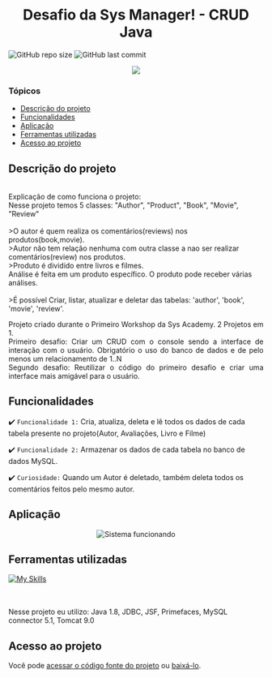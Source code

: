 # <h1 align="center"> Desafio da Sys Manager! - CRUD Java </h1>
![GitHub repo size](https://img.shields.io/github/repo-size/PedroQueiroz1/DesafioCRUDSysManagerJDBC?style=plastic)
![GitHub last commit](https://img.shields.io/github/last-commit/PedroQueiroz1/DesafioCRUDSysManagerJDBC?style=plastic)

<p align="center">
   <img src="http://img.shields.io/static/v1?label=STATUS&message=Finalizado&color=RED&style=for-the-badge" #vitrinedev/>
</p>

### Tópicos 

- [Descrição do projeto](#descrição-do-projeto)
- [Funcionalidades](#funcionalidades)
- [Aplicação](#aplicação)
- [Ferramentas utilizadas](#ferramentas-utilizadas)
- [Acesso ao projeto](#acesso-ao-projeto)

## Descrição do projeto 
<br>Explicação de como funciona o projeto:
<br>Nesse projeto temos 5 classes: "Author", "Product", "Book", "Movie", "Review"
<br>
<br>>O autor é quem realiza os comentários(reviews) nos produtos(book,movie).
<br>>Autor não tem relação nenhuma com outra classe a nao ser realizar comentários(review) nos produtos.
<br>>Produto é dividido entre livros e filmes.
<br>Análise é feita em um produto específico. O produto pode receber várias análises.
<br><br>>É possível Criar, listar, atualizar e deletar das tabelas: 'author', 'book', 'movie', 'review'.

<p align="justify">
 Projeto criado durante o Primeiro Workshop da Sys Academy. 2 Projetos em 1.<br>
 Primeiro desafio: Criar um CRUD com o console sendo a interface de interação com o usuário. Obrigatório o uso do banco de dados e de pelo menos um relacionamento de 1..N<br>
 Segundo desafio: Reutilizar o código do primeiro desafio e criar uma interface mais amigável para o usuário.<br>

## Funcionalidades

:heavy_check_mark: `Funcionalidade 1:` Cria, atualiza, deleta e lê todos os dados de cada tabela presente no projeto(Autor, Avaliações, Livro e Filme)

:heavy_check_mark: `Funcionalidade 2:` Armazenar os dados de cada tabela no banco de dados MySQL.

:heavy_check_mark: `Curiosidade:` Quando um Autor é deletado, também deleta todos os comentários feitos pelo mesmo autor.


## Aplicação

<div align="center">

![Sistema funcionando](https://github.com/PedroQueiroz1/DesafioCRUDSysManagerJDBC/blob/main/media/DesafioJavaJDBC.gif)

</div>

## Ferramentas utilizadas
[![My Skills](https://skillicons.dev/icons?i=java,html,bootstrap,mysql,eclipse)](https://skillicons.dev)

<br><br>Nesse projeto eu utilizo: Java 1.8, JDBC, JSF, Primefaces, MySQL connector 5.1, Tomcat 9.0

## Acesso ao projeto

Você pode [acessar o código fonte do projeto](https://github.com/PedroQueiroz1/DesafioCRUDSysManagerJDBC) ou [baixá-lo](https://drive.google.com/file/d/1D5_n9I-IZVTz4jHPnp2wsiCNiHTe2IdX/view?usp=share_link).
